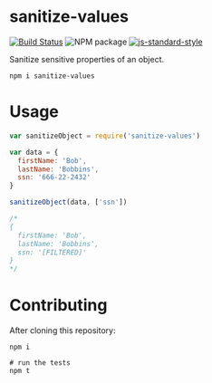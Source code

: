 sanitize-values
===

[![Build Status](http://img.shields.io/travis/NickTomlin/sanitize-values.svg?style=flat&branch=master)](https://travis-ci.org/NickTomlin/sanitize-values)
![NPM package](https://img.shields.io/npm/v/sanitize-values.svg)
[![js-standard-style](https://img.shields.io/badge/code%20style-standard-brightgreen.svg)](http://standardjs.com/)

Sanitize sensitive properties of an object.

``` shell
npm i sanitize-values
```

# Usage

```javascript
var sanitizeObject = require('sanitize-values')

var data = {
  firstName: 'Bob',
  lastName: 'Bobbins',
  ssn: '666-22-2432'
}

sanitizeObject(data, ['ssn'])

/*
{
  firstName: 'Bob',
  lastName: 'Bobbins',
  ssn: '[FILTERED]'
}
*/
```

# Contributing

After cloning this repository:

```
npm i

# run the tests
npm t
```
